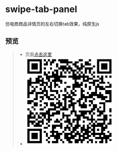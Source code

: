 # swipe-tab-panel
仿电商商品详情页的左右切换tab效果，纯原生js

## 预览
> * 页面[点击这里](https://yangyuji.github.io/swipe-tab-panel/demo.html)
> * ![扫描二维码](https://github.com/yangyuji/swipe-tab-panel/blob/master/img/qrcode.png)
